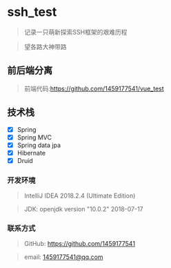 # ssh_test

> 记录一只萌新探索SSH框架的艰难历程

> 望各路大神带路

## 前后端分离

> 前端代码:https://github.com/1459177541/vue_test

## 技术栈

 - [x] Spring
 - [x] Spring MVC
 - [x] Spring data jpa
 - [x] Hibernate
 - [x] Druid

### 开发环境
> IntelliJ IDEA 2018.2.4 (Ultimate Edition)

> JDK: openjdk version "10.0.2" 2018-07-17

### 联系方式
> GitHub: https://github.com/1459177541

> email: 1459177541@qq.com
